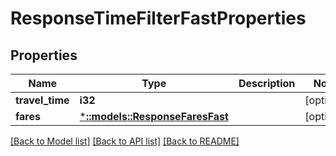 # ResponseTimeFilterFastProperties

## Properties
Name | Type | Description | Notes
------------ | ------------- | ------------- | -------------
**travel_time** | **i32** |  | [optional] 
**fares** | [***::models::ResponseFaresFast**](ResponseFaresFast.md) |  | [optional] 

[[Back to Model list]](../README.md#documentation-for-models) [[Back to API list]](../README.md#documentation-for-api-endpoints) [[Back to README]](../README.md)


